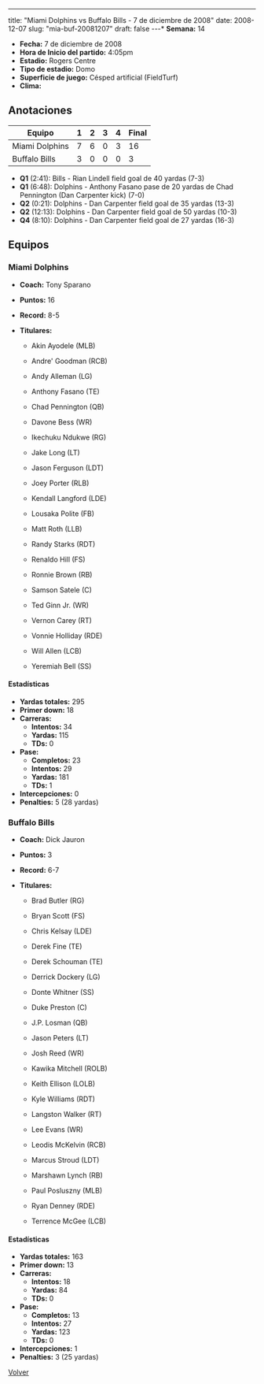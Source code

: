 ---
title: "Miami Dolphins vs Buffalo Bills - 7 de diciembre de 2008"
date: 2008-12-07
slug: "mia-buf-20081207"
draft: false
---* **Semana:** 14
* **Fecha:** 7 de diciembre de 2008
* **Hora de Inicio del partido:** 4:05pm
* **Estadio:** Rogers Centre
* **Tipo de estadio:** Domo
* **Superficie de juego:** Césped artificial (FieldTurf)
* **Clima:** 




## Anotaciones
| Equipo | 1 | 2 | 3 | 4 | Final |
|--------|---|---|---|---|-------|
| Miami Dolphins  | 7 | 6 | 0 | 3  | 16 |
| Buffalo Bills  | 3 | 0 | 0 | 0  | 3 |
* **Q1** (2:41): Bills - Rian Lindell field goal de 40 yardas (7-3)
* **Q1** (6:48): Dolphins - Anthony Fasano pase de 20 yardas de Chad Pennington (Dan Carpenter kick) (7-0)
* **Q2** (0:21): Dolphins - Dan Carpenter field goal de 35 yardas (13-3)
* **Q2** (12:13): Dolphins - Dan Carpenter field goal de 50 yardas (10-3)
* **Q4** (8:10): Dolphins - Dan Carpenter field goal de 27 yardas (16-3)


## Equipos


### Miami Dolphins
* **Coach:** Tony Sparano
* **Puntos:** 16
* **Record:** 8-5
* **Titulares:** 

  * Akin Ayodele (MLB) 

  * Andre' Goodman (RCB) 

  * Andy Alleman (LG) 

  * Anthony Fasano (TE) 

  * Chad Pennington (QB) 

  * Davone Bess (WR) 

  * Ikechuku Ndukwe (RG) 

  * Jake Long (LT) 

  * Jason Ferguson (LDT) 

  * Joey Porter (RLB) 

  * Kendall Langford (LDE) 

  * Lousaka Polite (FB) 

  * Matt Roth (LLB) 

  * Randy Starks (RDT) 

  * Renaldo Hill (FS) 

  * Ronnie Brown (RB) 

  * Samson Satele (C) 

  * Ted Ginn Jr. (WR) 

  * Vernon Carey (RT) 

  * Vonnie Holliday (RDE) 

  * Will Allen (LCB) 

  * Yeremiah Bell (SS) 

#### Estadísticas
* **Yardas totales:** 295
* **Primer down:** 18
* **Carreras:**
  * **Intentos:** 34
  * **Yardas:** 115
  * **TDs:** 0
* **Pase:**
  * **Completos:** 23
  * **Intentos:** 29
  * **Yardas:** 181
  * **TDs:** 1
* **Intercepciones:** 0
* **Penalties:** 5 (28 yardas)

### Buffalo Bills
* **Coach:** Dick Jauron
* **Puntos:** 3
* **Record:** 6-7
* **Titulares:** 

  * Brad Butler (RG) 

  * Bryan Scott (FS) 

  * Chris Kelsay (LDE) 

  * Derek Fine (TE) 

  * Derek Schouman (TE) 

  * Derrick Dockery (LG) 

  * Donte Whitner (SS) 

  * Duke Preston (C) 

  * J.P. Losman (QB) 

  * Jason Peters (LT) 

  * Josh Reed (WR) 

  * Kawika Mitchell (ROLB) 

  * Keith Ellison (LOLB) 

  * Kyle Williams (RDT) 

  * Langston Walker (RT) 

  * Lee Evans (WR) 

  * Leodis McKelvin (RCB) 

  * Marcus Stroud (LDT) 

  * Marshawn Lynch (RB) 

  * Paul Posluszny (MLB) 

  * Ryan Denney (RDE) 

  * Terrence McGee (LCB) 

#### Estadísticas
* **Yardas totales:** 163
* **Primer down:** 13
* **Carreras:**
  * **Intentos:** 18
  * **Yardas:** 84
  * **TDs:** 0
* **Pase:**
  * **Completos:** 13
  * **Intentos:** 27
  * **Yardas:** 123
  * **TDs:** 0
* **Intercepciones:** 1
* **Penalties:** 3 (25 yardas)


[Volver](/historia/2008)
